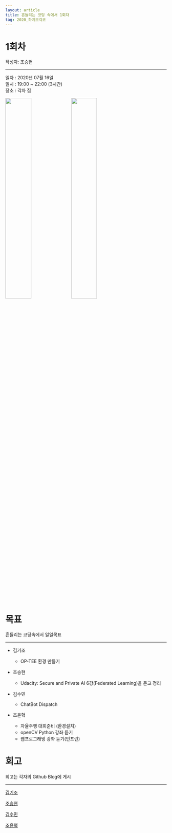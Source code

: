 ```yaml
---
layout: article
title: 흔들리는 코딩 속에서 1회차
tag: 2020_하계모각코
---
```


# 1회차
작성자: 조승현   
   
---
일자 : 2020년 07월 16일   
일시 : 19:00 ~ 22:00 (3시간)   
장소 : 각자 집

<img src="https://user-images.githubusercontent.com/48935917/88608603-1781cb80-d0bd-11ea-8692-0f33099a7b3a.jpg" width="40%">   

<img src="https://user-images.githubusercontent.com/48935917/88608699-59ab0d00-d0bd-11ea-839a-6f1eb642cb5b.jpg" width="40%">   

# 목표  
흔들리는 코딩속에서 일일목표   

---

* 김기조   
  * OP-TEE 환경 만들기   

* 조승현   
  * Udacity: Secure and Private AI 6강(Federated Learning)을 듣고 정리   

* 김수민   
  * ChatBot Dispatch   

* 조윤혁   
  * 자율주행 대회준비 (환경설치)   
  * openCV Python 강좌 듣기   
  * 웹프로그래밍 강좌 듣기(인프런)   

# 회고   
회고는 각자의 Github Blog에 게시   

---

[김기조](https://k2j507.github.io/1st/)   

[조승현](https://pmcsh04.github.io/2020%20%ED%95%98%EA%B3%84%20%EB%AA%A8%EA%B0%81%EC%BD%94/first-mgc/)

[김수민]()

[조윤혁](https://joyunhyeok.github.io/JoWorld.github.io/blog/1%EC%9D%BC%EC%B0%A8-post/)   
